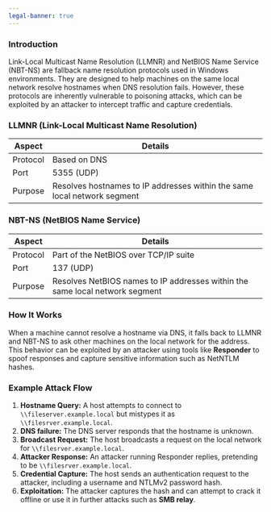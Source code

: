 ```yaml
---
legal-banner: true
---
```


### **Introduction**

Link-Local Multicast Name Resolution (LLMNR) and NetBIOS Name Service (NBT-NS) are fallback name resolution protocols used in Windows environments. They are designed to help machines on the same local network resolve hostnames when DNS resolution fails. However, these protocols are inherently vulnerable to poisoning attacks, which can be exploited by an attacker to intercept traffic and capture credentials.  

### **LLMNR (Link-Local Multicast Name Resolution)**

| Aspect   | Details |
| -------- | ------- |
| Protocol | Based on DNS |
| Port     | 5355 (UDP) |
| Purpose  | Resolves hostnames to IP addresses within the same local network segment |

### **NBT-NS (NetBIOS Name Service)**

| Aspect   | Details |
| -------- | ------- |
| Protocol | Part of the NetBIOS over TCP/IP suite |
| Port     | 137 (UDP) |
| Purpose  | Resolves NetBIOS names to IP addresses within the same local network segment |

### **How It Works**

When a machine cannot resolve a hostname via DNS, it falls back to LLMNR and NBT-NS to ask other machines on the local network for the address.  
This behavior can be exploited by an attacker using tools like **Responder** to spoof responses and capture sensitive information such as NetNTLM hashes.  

### **Example Attack Flow**

1. **Hostname Query:** A host attempts to connect to `\\fileserver.example.local` but mistypes it as `\\filesrver.example.local`.  
2. **DNS failure:** The DNS server responds that the hostname is unknown.  
3. **Broadcast Request:** The host broadcasts a request on the local network for `\\filesrver.example.local`.  
4. **Attacker Response:** An attacker running Responder replies, pretending to be `\\filesrver.example.local`.  
5. **Credential Capture:** The host sends an authentication request to the attacker, including a username and NTLMv2 password hash.  
6. **Exploitation:** The attacker captures the hash and can attempt to crack it offline or use it in further attacks such as **SMB relay**.  